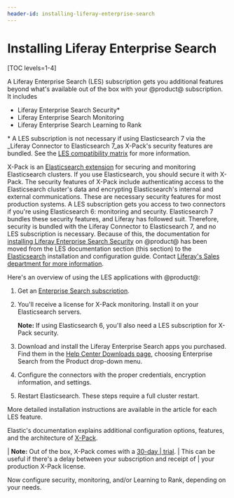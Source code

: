 ```yaml
---
header-id: installing-liferay-enterprise-search
---
```


# Installing Liferay Enterprise Search

[TOC levels=1-4]

A Liferay Enterprise Search (LES) subscription gets you additional features
beyond what's available out of the box with your @product@ subscription. It
includes

- Liferay Enterprise Search Security\*
- Liferay Enterprise Search Monitoring
- Liferay Enterprise Search Learning to Rank

\* A LES subscription is not necessary if using Elasticsearch 7 via the _Liferay Connector to
    Elasticsearch 7_as X-Pack's security features are bundled. See the [LES
    compatibility matrix](https://help.liferay.com/hc/en-us/articles/360016511651-Liferay-Enterprise-Search-Compatibility-Matrix)
    for more information.

X-Pack is an 
[Elasticsearch extension](https://www.elastic.co/guide/en/elasticsearch/reference/7.x/setup-xpack.html)
for securing and monitoring Elasticsearch clusters. If you use Elasticsearch,
you should secure it with X-Pack. The security features of X-Pack include
authenticating access to the Elasticsearch cluster's data and encrypting
Elasticsearch's internal and external communications. These are necessary
security features for most production systems. A LES subscription gets you
access to two connectors if you're using Elasticsearch 6: monitoring and
security. Elasticsearch 7 bundles these security features, and Liferay has
followed suit. Therefore, security is bundled with the Liferay Connector
to Elasticsearch 7, and no LES subscription is necessary. Because of this, the
documentation for
[installing Liferay Enterprise Search Security](/docs/7-2/deploy/-/knowledge_base/d/installing-liferay-enterprise-search-security) 
on @product@ has been moved from the LES documentation section (this section) to
the
[Elasticsearch](/docs/7-2/deploy/-/knowledge_base/d/elasticsearch) 
installation and configuration guide. Contact
[Liferay's Sales department for more information](https://www.liferay.com/contact-us#contact-sales).

Here's an overview of using the LES applications with @product@:

1.  Get an [Enterprise Search subscription](https://help.liferay.com/hc/en-us/articles/360014400932).

2.  You'll receive a license for X-Pack monitoring. Install it on your
    Elasticsearch servers.

    **Note:** If using Elasticsearch 6, you'll also need a LES subscription for
    X-Pack security.

3.  Download and install the Liferay Enterprise Search apps you purchased. Find
    them in the [Help Center Downloads
    page](https://customer.liferay.com/en/downloads), choosing Enterprise Search
    from the Product drop-down menu.

4.  Configure the connectors with the proper credentials, encryption
    information, and settings.

5.  Restart Elasticsearch. These steps require a full cluster restart.

More detailed installation instructions are available in the article for each
LES feature.

Elastic's documentation explains additional configuration options, features,
and the architecture of
[X-Pack](https://www.elastic.co/guide/en/elasticsearch/reference/7.x/configuring-security.html). 

| **Note:** Out of the box, X-Pack comes with a [30-day
| trial](https://www.elastic.co/guide/en/elasticsearch/reference/7.x/start-trial.html).
| This can be useful if there's a delay between your subscription and receipt of
| your production X-Pack license.

Now configure security, monitoring, and/or Learning to Rank, depending on your
needs.
